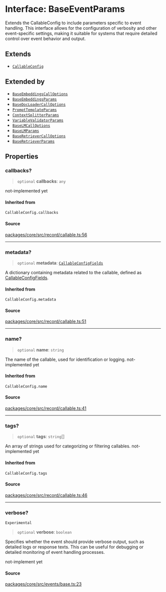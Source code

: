 # Interface: BaseEventParams

Extends the CallableConfig to include parameters specific to event handling.
This interface allows for the configuration of verbosity and other event-specific settings,
making it suitable for systems that require detailed control over event behavior and output.

## Extends

- [`CallableConfig`](../../../record/callable/type-aliases/CallableConfig.md)

## Extended by

- [`BaseEmbeddingsCallOptions`](../../embeddings/base/interfaces/BaseEmbeddingsCallOptions.md)
- [`BaseEmbeddingsParams`](../../embeddings/base/interfaces/BaseEmbeddingsParams.md)
- [`BaseDocLoaderCallOptions`](../../input/load/docs/base/interfaces/BaseDocLoaderCallOptions.md)
- [`PromptTemplateParams`](../../input/load/prompts/base/interfaces/PromptTemplateParams.md)
- [`ContextSplitterParams`](../../input/transform/splitter/interfaces/ContextSplitterParams.md)
- [`VariableValidatorParams`](../../inference/validate/validators/variable/interfaces/VariableValidatorParams.md)
- [`BaseLMCallOptions`](../../inference/chat/base/interfaces/BaseLMCallOptions.md)
- [`BaseLMParams`](../../inference/chat/base/interfaces/BaseLMParams.md)
- [`BaseRetrieverCallOptions`](../../inference/retrieve/base/interfaces/BaseRetrieverCallOptions.md)
- [`BaseRetrieverParams`](../../inference/retrieve/base/interfaces/BaseRetrieverParams.md)

## Properties

### callbacks?

> `optional` **callbacks**: `any`

not-implemented yet

#### Inherited from

`CallableConfig.callbacks`

#### Source

[packages/core/src/record/callable.ts:56](https://github.com/VictorS67/encre/blob/c09849eb59af073bf23be826a912f2ba4f635f93/packages/core/src/record/callable.ts#L56)

***

### metadata?

> `optional` **metadata**: [`CallableConfigFields`](../../../record/callable/type-aliases/CallableConfigFields.md)

A dictionary containing metadata related to the callable, defined as [CallableConfigFields](../../../record/callable/type-aliases/CallableConfigFields.md).

#### Inherited from

`CallableConfig.metadata`

#### Source

[packages/core/src/record/callable.ts:51](https://github.com/VictorS67/encre/blob/c09849eb59af073bf23be826a912f2ba4f635f93/packages/core/src/record/callable.ts#L51)

***

### name?

> `optional` **name**: `string`

The name of the callable, used for identification or logging. not-implemented yet

#### Inherited from

`CallableConfig.name`

#### Source

[packages/core/src/record/callable.ts:41](https://github.com/VictorS67/encre/blob/c09849eb59af073bf23be826a912f2ba4f635f93/packages/core/src/record/callable.ts#L41)

***

### tags?

> `optional` **tags**: `string`[]

An array of strings used for categorizing or filtering callables. not-implemented yet

#### Inherited from

`CallableConfig.tags`

#### Source

[packages/core/src/record/callable.ts:46](https://github.com/VictorS67/encre/blob/c09849eb59af073bf23be826a912f2ba4f635f93/packages/core/src/record/callable.ts#L46)

***

### verbose?

`Experimental`

> `optional` **verbose**: `boolean`

Specifies whether the event should provide verbose output, such as detailed logs or response texts.
This can be useful for debugging or detailed monitoring of event handling processes.

not-implement yet

#### Source

[packages/core/src/events/base.ts:23](https://github.com/VictorS67/encre/blob/c09849eb59af073bf23be826a912f2ba4f635f93/packages/core/src/events/base.ts#L23)
